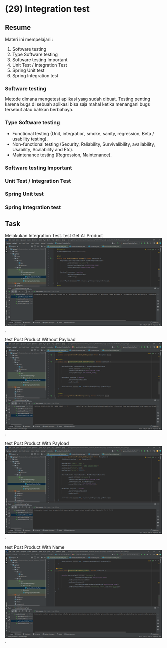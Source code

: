 # (29) Integration test
## Resume
Materi ini mempelajari :
1. Software testing
2. Type Software testing
3. Software testing Important
4. Unit Test / Integration Test
5. Spring Unit test
6. Spring Integration test

### Software testing
Metode dimana mengetest aplikasi yang sudah dibuat. Testing penting karena bugs di sebuah aplikasi bisa saja
mahal ketika menangani bugs tersebut atau bahkan berbahaya. 

### Type Software testing
- Functional testing (Unit, integration, smoke, sanity, regression, Beta / usability testing).
- Non-functional testing (Security, Reliability, Survivalibility, availability, Usability, Scalability and Etc).
- Maintenance testing (Regression, Maintenance).

### Software testing Important

### Unit Test / Integration Test

### Spring Unit test

### Spring Integration test

## Task
Melakukan Integration Test.
test Get All Product
![test Get All Product](https://github.com/RahmatSetia/AMARTHA/blob/master/29_Integration%20Test/screnshots/Test_getAllProduct.png).

test Post Product Without Payload
![test Post Product Without Payload](https://github.com/RahmatSetia/AMARTHA/blob/master/29_Integration%20Test/screnshots/test_postWithOutPayload.png).

test Post Product With Payload
![test Post Product With Payload](https://github.com/RahmatSetia/AMARTHA/blob/master/29_Integration%20Test/screnshots/test_postWithPayload.png).

test Post Product With Name
![test Post Product With Name](https://github.com/RahmatSetia/AMARTHA/blob/master/29_Integration%20Test/screnshots/test_productWithName.png).